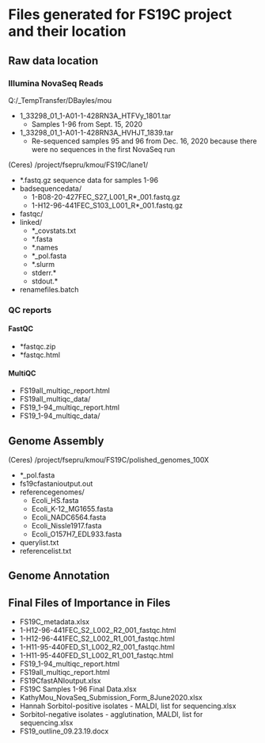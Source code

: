# Files generated for FS19C project and their location


## Raw data location

### Illumina NovaSeq Reads
Q:/_TempTransfer/DBayles/mou
* 1_33298_01_1-A01-1-428RN3A_HTFVy_1801.tar
  * Samples 1-96 from Sept. 15, 2020
* 1_33298_01_1-A01-1-428RN3A_HVHJT_1839.tar
  * Re-sequenced samples 95 and 96 from Dec. 16, 2020 because there were no sequences in the first NovaSeq run

(Ceres) /project/fsepru/kmou/FS19C/lane1/
* *.fastq.gz sequence data for samples 1-96
* badsequencedata/
  * 1-B08-20-427FEC_S27_L001_R*_001.fastq.gz
  * 1-H12-96-441FEC_S103_L001_R*_001.fastq.gz
* fastqc/
* linked/
  * *_covstats.txt
  * *.fasta
  * *.names
  * *_pol.fasta
  * *.slurm
  * stderr.*
  * stdout.*
* renamefiles.batch



### QC reports
#### FastQC
* *fastqc.zip
* *fastqc.html

#### MultiQC
* FS19all_multiqc_report.html
* FS19all_multiqc_data/
* FS19_1-94_multiqc_report.html
* FS19_1-94_multiqc_data/



## Genome Assembly
(Ceres)
/project/fsepru/kmou/FS19C/polished_genomes_100X
* *_pol.fasta
* fs19cfastanioutput.out
* referencegenomes/
  * Ecoli_HS.fasta  
  * Ecoli_K-12_MG1655.fasta  
  * Ecoli_NADC6564.fasta  
  * Ecoli_Nissle1917.fasta  
  * Ecoli_O157H7_EDL933.fasta
* querylist.txt
* referencelist.txt

## Genome Annotation



## Final Files of Importance in Files
* FS19C_metadata.xlsx
* 1-H12-96-441FEC_S2_L002_R2_001_fastqc.html
* 1-H12-96-441FEC_S2_L002_R1_001_fastqc.html
* 1-H11-95-440FED_S1_L002_R2_001_fastqc.html
* 1-H11-95-440FED_S1_L002_R1_001_fastqc.html
* FS19_1-94_multiqc_report.html
* FS19all_multiqc_report.html
* FS19CfastANIoutput.xlsx
* FS19C Samples 1-96 Final Data.xlsx
* KathyMou_NovaSeq_Submission_Form_8June2020.xlsx
* Hannah Sorbitol-positive isolates - MALDI, list for sequencing.xlsx
* Sorbitol-negative isolates - agglutination, MALDI, list for sequencing.xlsx
* FS19_outline_09.23.19.docx
